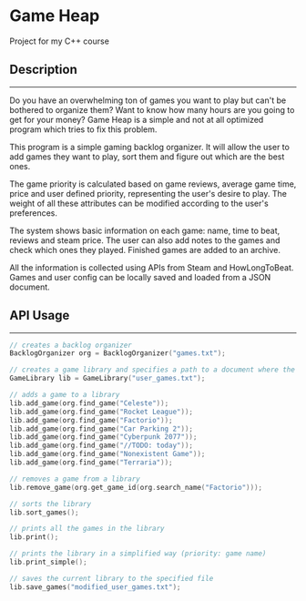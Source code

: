 # Game Heap
Project for my C++ course

## Description
---
Do you have an overwhelming ton of games you want to play but can't be bothered to organize them? Want to know how many hours are you going to get for your money? Game Heap is a simple and not at all optimized program which tries to fix this problem.

This program is a simple gaming backlog organizer. It will allow the user to add games they want to play, sort them and figure out which are the best ones.

The game priority is calculated based on game reviews, average game time, price and user defined priority, representing the user's desire to play. The weight of all these attributes can be modified according to the user's preferences.

The system shows basic information on each game: name, time to beat, reviews and steam price. The user can also add notes to the games and check which ones they played. Finished games are added to an archive.

All the information is collected using APIs from Steam and HowLongToBeat. Games and user config can be locally saved and loaded from a JSON document.

## API Usage
---
```cpp
// creates a backlog organizer
BacklogOrganizer org = BacklogOrganizer("games.txt");

// creates a game library and specifies a path to a document where the games will be loaded from
GameLibrary lib = GameLibrary("user_games.txt");

// adds a game to a library
lib.add_game(org.find_game("Celeste"));
lib.add_game(org.find_game("Rocket League"));
lib.add_game(org.find_game("Factorio"));
lib.add_game(org.find_game("Car Parking 2"));
lib.add_game(org.find_game("Cyberpunk 2077"));
lib.add_game(org.find_game("//TODO: today"));
lib.add_game(org.find_game("Nonexistent Game"));
lib.add_game(org.find_game("Terraria"));

// removes a game from a library
lib.remove_game(org.get_game_id(org.search_name("Factorio")));

// sorts the library
lib.sort_games();

// prints all the games in the library
lib.print();

// prints the library in a simplified way (priority: game name)
lib.print_simple();

// saves the current library to the specified file
lib.save_games("modified_user_games.txt");

```
